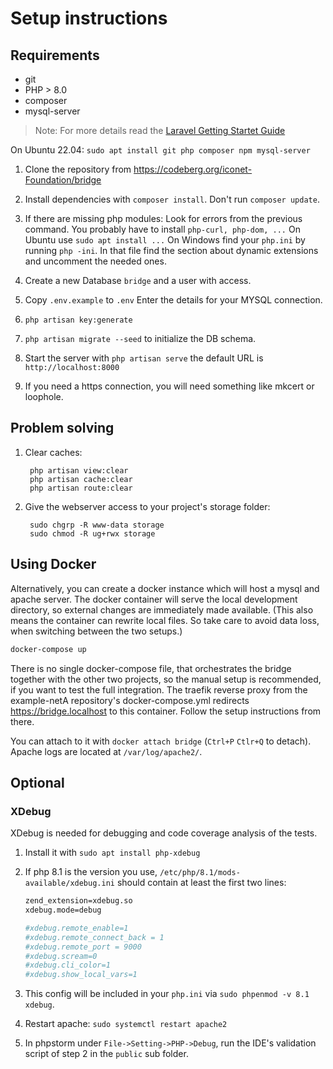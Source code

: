 # Setup instructions

## Requirements
- git
- PHP > 8.0
- composer
- mysql-server

> Note: For more details read the [Laravel Getting Startet Guide](http://laravel.com/docs)

On Ubuntu 22.04: `sudo apt install git php composer npm mysql-server`

1. Clone the repository from https://codeberg.org/iconet-Foundation/bridge

2. Install dependencies with `composer install`. Don't run `composer update`.

3. If there are missing php modules: Look for errors from the previous command. You probably have to install `php-curl, php-dom, ...`
   On Ubuntu use `sudo apt install ...`
   On Windows find your `php.ini` by running `php -ini`. In that file find the section about dynamic extensions and uncomment the needed ones.

4. Create a new Database `bridge` and a user with access.

5. Copy `.env.example` to `.env`
   Enter the details for your MYSQL connection.

6. `php artisan key:generate`

7. `php artisan migrate --seed` to initialize the DB schema.

8. Start the server with `php artisan serve` the default URL is `http://localhost:8000`
9. If you need a https connection, you will need something like mkcert or loophole.

## Problem solving
1. Clear caches:

        php artisan view:clear
        php artisan cache:clear
        php artisan route:clear

2. Give the webserver access to your project's storage folder:

        sudo chgrp -R www-data storage
        sudo chmod -R ug+rwx storage




## Using Docker

Alternatively, you can create a docker instance which will host a mysql and apache server.
The docker container will serve the local development directory, so external changes are immediately made available. (This also means the container can rewrite local files. So take care to avoid data loss, when switching between the two
setups.)

```bash
docker-compose up
```

There is no single docker-compose file, that orchestrates the bridge together with the other two projects, so the manual setup is recommended, if you want to test the full integration.
The traefik reverse proxy from the example-netA repository's docker-compose.yml redirects https://bridge.localhost to this container. Follow the setup instructions from there.

You can attach to it with `docker attach bridge` (`Ctrl+P` `Ctlr+Q` to detach). Apache logs are located
at `/var/log/apache2/`.


## Optional
### XDebug
XDebug is needed for debugging and code coverage analysis of the tests.
1. Install it with `sudo apt install php-xdebug`
2. If php 8.1 is the version you use, `/etc/php/8.1/mods-available/xdebug.ini` should contain at least the first two lines:

    ```apache
    zend_extension=xdebug.so
    xdebug.mode=debug

    #xdebug.remote_enable=1
    #xdebug.remote_connect_back = 1
    #xdebug.remote_port = 9000
    #xdebug.scream=0 
    #xdebug.cli_color=1
    #xdebug.show_local_vars=1
    ```

3. This config will be included in your `php.ini` via `sudo phpenmod -v 8.1 xdebug`.
4. Restart apache: `sudo systemctl restart apache2`
5. In phpstorm under `File->Setting->PHP->Debug`, run the IDE's validation script of step 2 in the `public` sub folder.





